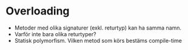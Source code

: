 Overloading
===========

- Metoder med olika signaturer (exkl. returtyp) kan ha samma namn.
- Varför inte bara olika returtyper?
- Statisk polymorfism. Vilken metod som körs bestäms compile-time
